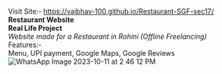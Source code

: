 Visit Site:- https://vaibhav-100.github.io/Restaurant-SGF-sec17/
<br>
<b>Restaurant Website</b>
<br>
<b>Real Life Project</b>
<br>
<i>Website made for a Restaurant in Rohini (Offline Freelancing)</i>
<br>
Features:-
<br>
Menu, UPI payment, Google Maps, Google Reviews
<br>
![WhatsApp Image 2023-10-11 at 2 46 12 PM](https://github.com/Vaibhav-100/Restaurant-SGF-sec17/assets/147556201/10207b84-65c1-47b1-90b8-6e288785e78e)

